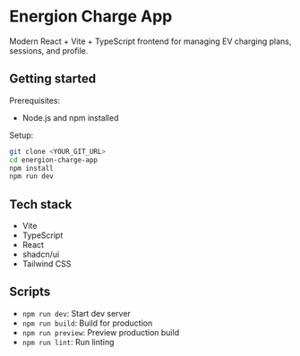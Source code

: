 # Energion Charge App

Modern React + Vite + TypeScript frontend for managing EV charging plans, sessions, and profile.

## Getting started

Prerequisites:

- Node.js and npm installed

Setup:

```sh
git clone <YOUR_GIT_URL>
cd energion-charge-app
npm install
npm run dev
```

## Tech stack

- Vite
- TypeScript
- React
- shadcn/ui
- Tailwind CSS

## Scripts

- `npm run dev`: Start dev server
- `npm run build`: Build for production
- `npm run preview`: Preview production build
- `npm run lint`: Run linting
